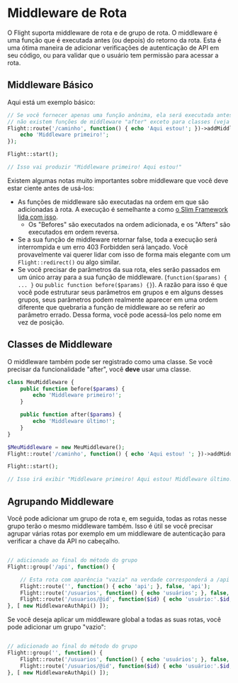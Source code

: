 # Middleware de Rota

O Flight suporta middleware de rota e de grupo de rota. O middleware é uma função que é executada antes (ou depois) do retorno da rota. Esta é uma ótima maneira de adicionar verificações de autenticação de API em seu código, ou para validar que o usuário tem permissão para acessar a rota.

## Middleware Básico

Aqui está um exemplo básico:

```php
// Se você fornecer apenas uma função anônima, ela será executada antes do retorno da rota. 
// não existem funções de middleware "after" exceto para classes (veja abaixo)
Flight::route('/caminho', function() { echo 'Aqui estou!'; })->addMiddleware(function() {
	echo 'Middleware primeiro!';
});

Flight::start();

// Isso vai produzir "Middleware primeiro! Aqui estou!"
```

Existem algumas notas muito importantes sobre middleware que você deve estar ciente antes de usá-los:
- As funções de middleware são executadas na ordem em que são adicionadas à rota. A execução é semelhante a como [o Slim Framework lida com isso](https://www.slimframework.com/docs/v4/concepts/middleware.html#how-does-middleware-work).
   - Os "Befores" são executados na ordem adicionada, e os "Afters" são executados em ordem reversa.
- Se a sua função de middleware retornar false, toda a execução será interrompida e um erro 403 Forbidden será lançado. Você provavelmente vai querer lidar com isso de forma mais elegante com um `Flight::redirect()` ou algo similar.
- Se você precisar de parâmetros da sua rota, eles serão passados em um único array para a sua função de middleware. (`function($params) { ... }` ou `public function before($params) {}`). A razão para isso é que você pode estruturar seus parâmetros em grupos e em alguns desses grupos, seus parâmetros podem realmente aparecer em uma ordem diferente que quebraria a função de middleware ao se referir ao parâmetro errado. Dessa forma, você pode acessá-los pelo nome em vez de posição.

## Classes de Middleware

O middleware também pode ser registrado como uma classe. Se você precisar da funcionalidade "after", você **deve** usar uma classe.

```php
class MeuMiddleware {
	public function before($params) {
		echo 'Middleware primeiro!';
	}

	public function after($params) {
		echo 'Middleware último!';
	}
}

$MeuMiddleware = new MeuMiddleware();
Flight::route('/caminho', function() { echo 'Aqui estou! '; })->addMiddleware($MeuMiddleware); // também ->addMiddleware([ $MeuMiddleware, $MeuMiddleware2 ]);

Flight::start();

// Isso irá exibir "Middleware primeiro! Aqui estou! Middleware último!"
```

## Agrupando Middleware

Você pode adicionar um grupo de rota e, em seguida, todas as rotas nesse grupo terão o mesmo middleware também. Isso é útil se você precisar agrupar várias rotas por exemplo em um middleware de autenticação para verificar a chave da API no cabeçalho.

```php

// adicionado ao final do método do grupo
Flight::group('/api', function() {

	// Esta rota com aparência "vazia" na verdade corresponderá a /api
	Flight::route('', function() { echo 'api'; }, false, 'api');
    Flight::route('/usuarios', function() { echo 'usuários'; }, false, 'usuários');
	Flight::route('/usuarios/@id', function($id) { echo 'usuário:'.$id; }, false, 'visualizar_usuário');
}, [ new MiddlewareAuthApi() ]);
```

Se você deseja aplicar um middleware global a todas as suas rotas, você pode adicionar um grupo "vazio":

```php

// adicionado ao final do método do grupo
Flight::group('', function() {
	Flight::route('/usuarios', function() { echo 'usuários'; }, false, 'usuários');
	Flight::route('/usuarios/@id', function($id) { echo 'usuário:'.$id; }, false, 'visualizar_usuário');
}, [ new MiddlewareAuthApi() ]);
```
